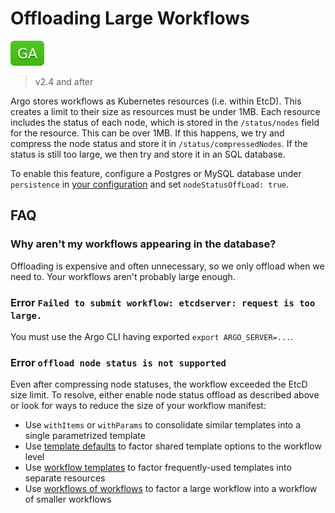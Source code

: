 # Offloading Large Workflows

![GA](assets/ga.svg)

> v2.4 and after

Argo stores workflows as Kubernetes resources (i.e. within EtcD). This creates a limit to their size as resources must be under 1MB. Each resource includes the status of each node, which is stored in the `/status/nodes` field for the resource. This can be over 1MB. If this happens, we try and compress the node status and store it in `/status/compressedNodes`. If the status is still too large, we then try and store it in an SQL database.

To enable this feature, configure a Postgres or MySQL database under `persistence` in [your configuration](workflow-controller-configmap.yaml) and set `nodeStatusOffLoad: true`.

## FAQ

### Why aren't my workflows appearing in the database?

Offloading is expensive and often unnecessary, so we only offload when we need to. Your workflows aren't probably large enough.

### Error `Failed to submit workflow: etcdserver: request is too large.`

You must use the Argo CLI having exported `export ARGO_SERVER=...`.

### Error `offload node status is not supported`

Even after compressing node statuses, the workflow exceeded the EtcD
size limit. To resolve, either enable node status offload as described
above or look for ways to reduce the size of your workflow manifest:

- Use `withItems` or `withParams` to consolidate similar templates into a single parametrized template
- Use [template defaults](https://argoproj.github.io/argo-workflows/template-defaults/) to factor shared template options to the workflow level
- Use [workflow templates](https://argoproj.github.io/argo-workflows/workflow-templates/) to factor frequently-used templates into separate resources
- Use [workflows of workflows](https://argoproj.github.io/argo-workflows/workflow-of-workflows/) to factor a large workflow into a workflow of smaller workflows
